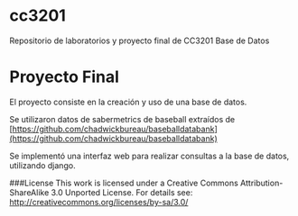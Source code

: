 # cc3201

Repositorio de laboratorios y proyecto final de CC3201 Base de Datos


# Proyecto Final

El proyecto consiste en la creación y uso de una base de datos. 

Se utilizaron datos de sabermetrics de baseball extraídos de [https://github.com/chadwickbureau/baseballdatabank](https://github.com/chadwickbureau/baseballdatabank)

Se implementó una interfaz web para realizar consultas a la base de datos, utilizando django.

###License
This work is licensed under a Creative Commons Attribution-ShareAlike
3.0 Unported License.  For details see:
http://creativecommons.org/licenses/by-sa/3.0/